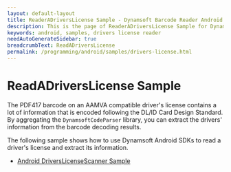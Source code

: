 ```yaml
---
layout: default-layout
title: ReaderADriversLicense Sample - Dynamsoft Barcode Reader Android edition
description: This is the page of ReaderADriversLicense Sample for Dynamsoft Barcode Reader Android SDK.
keywords: android, samples, drivers license reader
needAutoGenerateSidebar: true
breadcrumbText: ReadADriversLicense
permalink: /programming/android/samples/drivers-license.html
---
```


# ReadADriversLicense Sample

The PDF417 barcode on an AAMVA compatible driver's license contains a lot of information that is encoded following the DL/ID Card Design Standard. By aggregating the `DynamsoftCodeParser` library, you can extract the drivers' information from the barcode decoding results.

The following sample shows how to use Dynamsoft Android SDKs to read a driver's license and extract its information.

- <a href="https://github.com/Dynamsoft/capture-vision-mobile-samples/tree/main/Android/DriversLicenseScanner" target="_blank">Android DriversLicenseScanner Sample</a>
